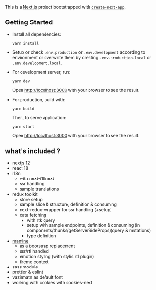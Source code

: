 This is a [Next.js](https://nextjs.org/) project bootstrapped with [`create-next-app`](https://github.com/vercel/next.js/tree/canary/packages/create-next-app).

## Getting Started

-   Install all dependencies:

    ```
    yarn install
    ```

-   Setup or check `.env.production` or `.env.development` according to environment or overwrite them by creating `.env.production.local` or `.env.development.local`.

-   For development server, run:

    ```
    yarn dev
    ```

    Open [http://localhost:3000](http://localhost:3000) with your browser to see the result.

-   For production, build with:

    ```
    yarn build
    ```

    Then, to serve application:

    ```
    yarn start
    ```

    Open [http://localhost:3000](http://localhost:3000) with your browser to see the result.

## what's included ?

-   nextjs 12
-   react 18
-   i18n
    -   with next-i18next
    -   ssr handling
    -   sample translations
-   redux toolkit
    -   store setup
    -   sample slice & structure, definition & consuming
    -   next-redux-wrapper for ssr handling (+setup)
    -   data fetching
        -   with rtk query
        -   setup with sample endpoints, definition & consuming (in components/thunks/getServerSideProps)(query & mutations)
        -   type definition
-   [mantine](https://github.com/mantinedev/mantine)
    -   as a bootstrap replacement
    -   ssr/rtl handled
    -   emotion styling (with stylis rtl plugin)
    -   theme context
-   sass module
-   prettier & eslint
-   vazirmatn as default font
-   working with cookies with cookies-next
